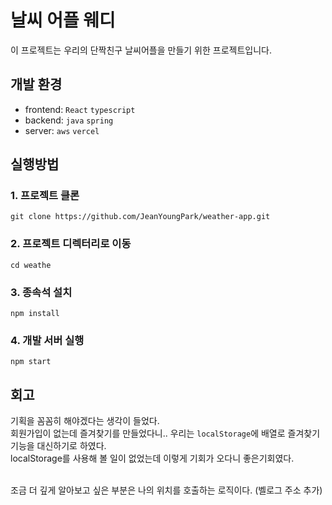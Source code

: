 # 날씨 어플 웨디
이 프로젝트는 우리의 단짝친구 날씨어플을 만들기 위한 프로젝트입니다.

## 개발 환경
- frontend: `React` `typescript`
- backend: `java` `spring`
- server: `aws` `vercel`

## 실행방법
### 1. 프로젝트 클론
```
git clone https://github.com/JeanYoungPark/weather-app.git
```
### 2. 프로젝트 디렉터리로 이동
```
cd weathe
```
### 3. 종속석 설치
```
npm install
```
### 4. 개발 서버 실행
```
npm start
```

## 회고
기획을 꼼꼼히 해야겠다는 생각이 들었다.<br/>
회원가입이 없는데 즐겨찾기를 만들었다니.. 우리는 `localStorage`에 배열로 즐겨찾기 기능을 대신하기로 하였다.<br/>
localStorage를 사용해 볼 일이 없었는데 이렇게 기회가 오다니 좋은기회였다.<br/><br/>

조금 더 깊게 알아보고 싶은 부분은 나의 위치를 호출하는 로직이다. (벨로그 주소 추가)
